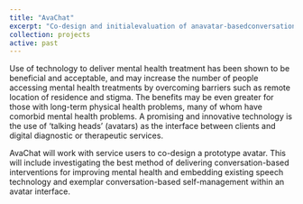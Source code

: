 ```yaml
---
title: "AvaChat"
excerpt: "Co-design and initialevaluation of anavatar-basedconversationintervention prototype"
collection: projects
active: past
---
```



<p>Use of technology to deliver mental health treatment has been shown to be beneficial and acceptable, and may increase the number of people accessing mental health treatments by overcoming barriers such as remote location of residence and stigma. The benefits may be even greater for those with long-term physical health problems, many of whom have comorbid mental health problems. A promising and innovative technology is the use of ‘talking heads’ (avatars) as the interface between clients and digital diagnostic or therapeutic services.</p>

<p>AvaChat will work with service users to co-design a prototype avatar. This will include investigating the best method of delivering conversation-based interventions for improving mental health and embedding existing speech technology and exemplar conversation-based self-management within an avatar interface.</p>
